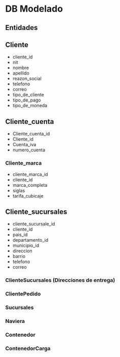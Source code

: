 # DB Modelado

## Entidades

## Cliente
* cliente_id
* nit 
* nombre
* apellido
* reazon_social
* telefono 
* correo 
* tipo_de_cliente
* tipo_de_pago
* tipo_de_moneda

## Cliente_cuenta

* Cliente_cuenta_id
* Cliente_id 
* Cuenta_iva
* numero_cuenta 

### Cliente_marca
* cliente_marca_id
* cliente_id
* marca_completa
* siglas
* tarifa_cubicaje 

## Cliente_sucursales
* cliente_sucursale_id
* cliente_id 
* pais_id
* departamento_id
* municipio_id
* direccion
* barrio 
* telefono
* correo 




### ClienteSucursales (Direcciones de entrega)
### ClientePedido 

### Sucursales


### Naviera


### Contenedor
### ContenedorCarga



